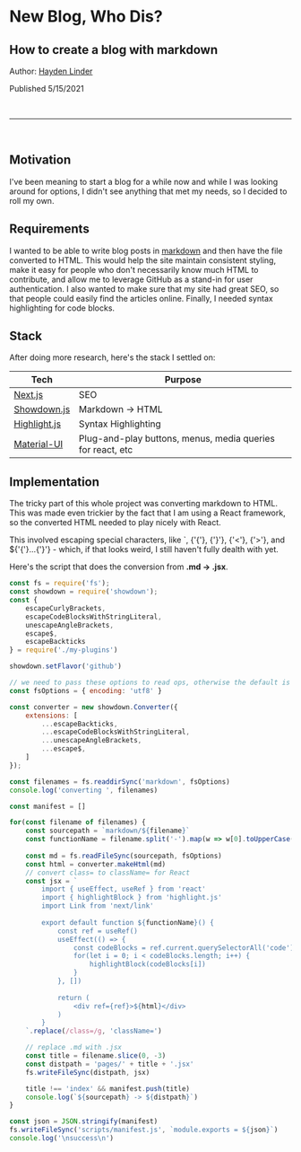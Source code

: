 # New Blog, Who Dis?
## How to create a blog with markdown

Author: [Hayden Linder](http://haydenlinder.com)

Published 5/15/2021

<br/>

---

<br/>

## Motivation

I've been meaning to start a blog for a while now and while I was looking around for options, I didn't see anything that met my needs, so I decided to roll my own.


## Requirements

I wanted to be able to write blog posts in [markdown](https://github.com/adam-p/markdown-here/wiki/Markdown-Cheatsheet) and then have the file converted to HTML. This would help the site maintain consistent styling, make it easy for people who don't necessarily know much HTML to contribute, and allow me to leverage GitHub as a stand-in for user authentication. I also wanted to make sure that my site had great SEO, so that people could easily find the articles online. Finally, I needed syntax highlighting for code blocks. 

## Stack

After doing more research, here's the stack I settled on:

| **Tech**      | **Purpose**   | 
| ------------- | ------------- | 
| [Next.js](https://nextjs.org/)       | SEO           | 
| [Showdown.js](http://showdownjs.com/)      | Markdown -> HTML      | 
| [Highlight.js](https://highlightjs.org/) | Syntax Highlighting      | 
| [Material-UI](https://material-ui.com/) | Plug-and-play buttons, menus, media queries for react, etc  | 

## Implementation

The tricky part of this whole project was converting markdown to HTML. This was made even trickier by the fact that I am using a React framework, so the converted HTML needed to play nicely with React.

This involved escaping special characters, like `, {'{'}, {'}'}, {'<'}, {'>'}, and ${'{'}...{'}'} - which, if that looks weird, I still haven't fully dealth with yet.

Here's the script that does the conversion from **.md -> .jsx**.

```js
const fs = require('fs');
const showdown = require('showdown');
const { 
    escapeCurlyBrackets,
    escapeCodeBlocksWithStringLiteral,
    unescapeAngleBrackets,
    escape$,
    escapeBackticks
} = require('./my-plugins')

showdown.setFlavor('github')

// we need to pass these options to read ops, otherwise the default is Buffer
const fsOptions = { encoding: 'utf8' }

const converter = new showdown.Converter({
    extensions: [
        ...escapeBackticks,
        ...escapeCodeBlocksWithStringLiteral,
        ...unescapeAngleBrackets,
        ...escape$,
    ]
});

const filenames = fs.readdirSync('markdown', fsOptions)
console.log('converting ', filenames)

const manifest = []

for(const filename of filenames) {
    const sourcepath = `markdown/${filename}`
    const functionName = filename.split('-').map(w => w[0].toUpperCase() + w.slice(1)).join('').slice(1,-3)
    
    const md = fs.readFileSync(sourcepath, fsOptions)
    const html = converter.makeHtml(md)
    // convert class= to className= for React
    const jsx = `
        import { useEffect, useRef } from 'react'
        import { highlightBlock } from 'highlight.js'
        import Link from 'next/link'
        
        export default function ${functionName}() {
            const ref = useRef()
            useEffect(() => {
                const codeBlocks = ref.current.querySelectorAll('code')
                for(let i = 0; i < codeBlocks.length; i++) {
                    highlightBlock(codeBlocks[i])
                }
            }, [])
            
            return (
                <div ref={ref}>${html}</div>
            )
        }
    `.replace(/class=/g, 'className=')

    // replace .md with .jsx
    const title = filename.slice(0, -3)
    const distpath = 'pages/' + title + '.jsx'
    fs.writeFileSync(distpath, jsx)

    title !== 'index' && manifest.push(title)
    console.log(`${sourcepath} -> ${distpath}`)
}

const json = JSON.stringify(manifest)
fs.writeFileSync('scripts/manifest.js', `module.exports = ${json}`)
console.log('\nsuccess\n')
```